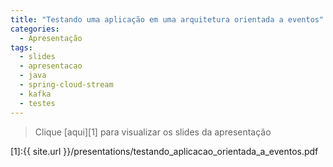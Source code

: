 ```yaml
---
title: "Testando uma aplicação em uma arquitetura orientada a eventos"
categories:
  - Apresentação
tags:
  - slides
  - apresentacao
  - java
  - spring-cloud-stream
  - kafka
  - testes
---
```


> Clique [aqui][1] para visualizar os slides da apresentação

[1]:{{ site.url }}/presentations/testando_aplicacao_orientada_a_eventos.pdf
